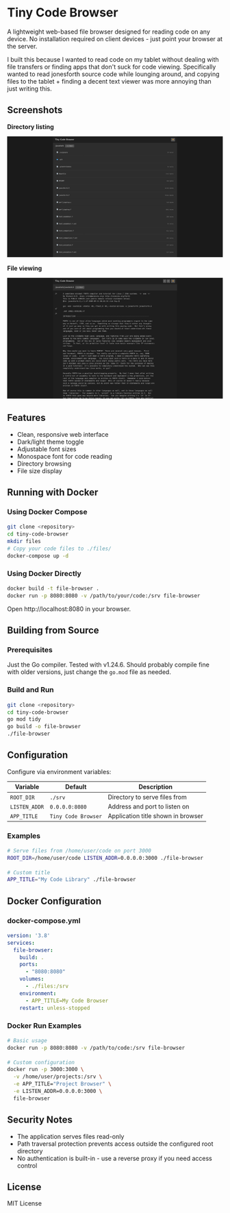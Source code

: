 # Tiny Code Browser

A lightweight web-based file browser designed for reading code on any device. No installation required on client devices - just point your browser at the server.

I built this because I wanted to read code on my tablet without dealing with file transfers or finding apps that don't suck for code viewing. Specifically wanted to read jonesforth source code while lounging around, and copying files to the tablet + finding a decent text viewer was more annoying than just writing this.

## Screenshots

**Directory listing**

![Directory View](./screenshots/dirs.png)

**File viewing**

![File View](./screenshots/file.png)

## Features

- Clean, responsive web interface
- Dark/light theme toggle
- Adjustable font sizes
- Monospace font for code reading
- Directory browsing
- File size display


## Running with Docker

### Using Docker Compose

```bash
git clone <repository>
cd tiny-code-browser
mkdir files
# Copy your code files to ./files/
docker-compose up -d
```

### Using Docker Directly

```bash
docker build -t file-browser .
docker run -p 8080:8080 -v /path/to/your/code:/srv file-browser
```

Open http://localhost:8080 in your browser.

## Building from Source

### Prerequisites
Just the Go compiler. Tested with v1.24.6. 
Should probably compile fine with older versions, just change the `go.mod` file as needed.

### Build and Run
```bash
git clone <repository>
cd tiny-code-browser
go mod tidy
go build -o file-browser
./file-browser
```

## Configuration

Configure via environment variables:

| Variable | Default | Description |
|----------|---------|-------------|
| `ROOT_DIR` | `./srv` | Directory to serve files from |
| `LISTEN_ADDR` | `0.0.0.0:8080` | Address and port to listen on |
| `APP_TITLE` | `Tiny Code Browser` | Application title shown in browser |

### Examples

```bash
# Serve files from /home/user/code on port 3000
ROOT_DIR=/home/user/code LISTEN_ADDR=0.0.0.0:3000 ./file-browser

# Custom title
APP_TITLE="My Code Library" ./file-browser
```

## Docker Configuration

### docker-compose.yml
```yaml
version: '3.8'
services:
  file-browser:
    build: .
    ports:
      - "8080:8080"
    volumes:
      - ./files:/srv
    environment:
      - APP_TITLE=My Code Browser
    restart: unless-stopped
```

### Docker Run Examples
```bash
# Basic usage
docker run -p 8080:8080 -v /path/to/code:/srv file-browser

# Custom configuration
docker run -p 3000:3000 \
  -v /home/user/projects:/srv \
  -e APP_TITLE="Project Browser" \
  -e LISTEN_ADDR=0.0.0.0:3000 \
  file-browser
```

## Security Notes

- The application serves files read-only
- Path traversal protection prevents access outside the configured root directory
- No authentication is built-in - use a reverse proxy if you need access control

## License

MIT License
